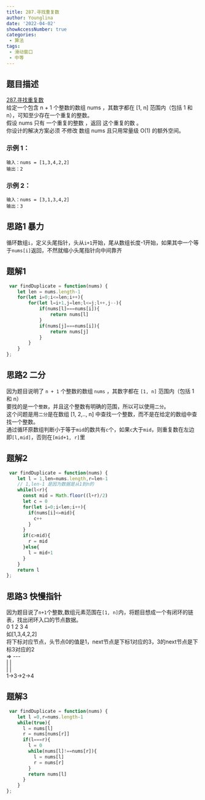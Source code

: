 ```yaml
---
title: 287.寻找重复数
author: Younglina
date: '2022-04-02'
showAccessNumber: true
categories:
 - 算法
tags:
 - 滑动窗口
 - 中等
---
```


## 题目描述
[287.寻找重复数](https://leetcode-cn.com/problems/find-the-duplicate-number/)  
给定一个包含 n + 1 个整数的数组 nums ，其数字都在 [1, n] 范围内（包括 1 和 n），可知至少存在一个重复的整数。  
假设 nums 只有 一个重复的整数 ，返回 这个重复的数 。  
你设计的解决方案必须 不修改 数组 nums 且只用常量级 O(1) 的额外空间。  

### 示例 1：
```
输入：nums = [1,3,4,2,2]  
输出：2  
```

### 示例 2：
```
输入：nums = [3,1,3,4,2]  
输出：3  
```

## 思路1 暴力
循环数组`i`，定义头尾指针，头从`i+1`开始，尾从数组长度-1开始，如果其中一个等于`nums[i]`返回，不然就缩小头尾指针向中间靠齐

## 题解1
```javascript
 var findDuplicate = function(nums) {
    let len = nums.length-1
    for(let i=0;i<=len;i++){
        for(let l=i+1,j=len;l<=j;l++,j--){
            if(nums[l]===nums[i]){
                return nums[l]
            }
            if(nums[j]===nums[i]){
                return nums[j]
            }
        }
    }
};
```

## 思路2 二分
因为题目说明了 `n + 1` 个整数的数组 `nums` ，其数字都在 `[1, n]` 范围内（包括 1 和 n）  
要找的是一个`整数`，并且这个整数有明确的范围，所以可以使用`二分`。   
这个问题是用`二分`是在数组 [1, 2,.., n] 中查找一个整数，而不是在给定的数组中查找一个整数。  
通过循环原数组判断小于等于`mid`的数共有`c`个，如果`c`大于`mid`，则重复数在左边即`[l,mid]`，否则在`[mid+1, r]`里

## 题解2
```javascript
 var findDuplicate = function(nums) {
    let l = 1,len=nums.length,r=len-1
    // 1,len-1 是因为数据是从1到n的
    while(l<r){
      const mid = Math.floor((l+r)/2)
      let c = 0
      for(let i=0;i<len;i++){
        if(nums[i]<=mid){
          c++
        }
      }
      if(c>mid){
        r = mid
      }else{
        l = mid+1
      }
    }
    return l
};
```

## 思路3 快慢指针
因为题目说了`n+1`个整数,数组元素范围在`[1, n]`内，将题目想成一个有闭环的链表，找出闭环入口的节点数据。  
  0  1 2 3 4  
如[1,3,4,2,2]  
将下标对应节点，头节点0的值是1，next节点是下标1对应的3，3的next节点是下标3对应的2  
=>     ---  
      |  |  
      |  |  
1->3->2->4  

## 题解3
```javascript
 var findDuplicate = function(nums) {
    let l =0,r=nums.length-1
    while(true){
      l = nums[l]
      r = nums[nums[r]]
      if(l===r){
        l = 0
        while(nums[l]!==nums[r]){
          l = nums[l]
          r = nums[r]
        }
        return nums[l]
      }
    }
};
```

